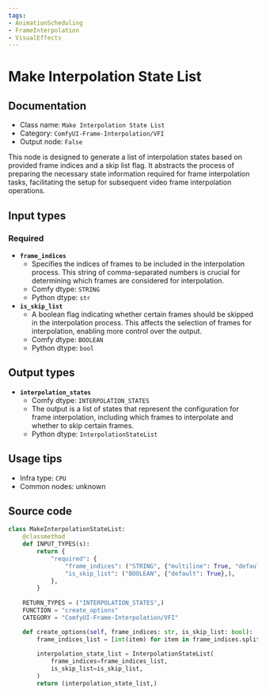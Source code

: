 ```yaml
---
tags:
- AnimationScheduling
- FrameInterpolation
- VisualEffects
---
```


# Make Interpolation State List
## Documentation
- Class name: `Make Interpolation State List`
- Category: `ComfyUI-Frame-Interpolation/VFI`
- Output node: `False`

This node is designed to generate a list of interpolation states based on provided frame indices and a skip list flag. It abstracts the process of preparing the necessary state information required for frame interpolation tasks, facilitating the setup for subsequent video frame interpolation operations.
## Input types
### Required
- **`frame_indices`**
    - Specifies the indices of frames to be included in the interpolation process. This string of comma-separated numbers is crucial for determining which frames are considered for interpolation.
    - Comfy dtype: `STRING`
    - Python dtype: `str`
- **`is_skip_list`**
    - A boolean flag indicating whether certain frames should be skipped in the interpolation process. This affects the selection of frames for interpolation, enabling more control over the output.
    - Comfy dtype: `BOOLEAN`
    - Python dtype: `bool`
## Output types
- **`interpolation_states`**
    - Comfy dtype: `INTERPOLATION_STATES`
    - The output is a list of states that represent the configuration for frame interpolation, including which frames to interpolate and whether to skip certain frames.
    - Python dtype: `InterpolationStateList`
## Usage tips
- Infra type: `CPU`
- Common nodes: unknown


## Source code
```python
class MakeInterpolationStateList:
    @classmethod
    def INPUT_TYPES(s):
        return {
            "required": {
                "frame_indices": ("STRING", {"multiline": True, "default": "1,2,3"}),
                "is_skip_list": ("BOOLEAN", {"default": True},),
            },
        }
    
    RETURN_TYPES = ("INTERPOLATION_STATES",)
    FUNCTION = "create_options"
    CATEGORY = "ComfyUI-Frame-Interpolation/VFI"    

    def create_options(self, frame_indices: str, is_skip_list: bool):
        frame_indices_list = [int(item) for item in frame_indices.split(',')]
        
        interpolation_state_list = InterpolationStateList(
            frame_indices=frame_indices_list,
            is_skip_list=is_skip_list,
        )
        return (interpolation_state_list,)

```
